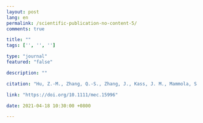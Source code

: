 ```yaml
---
layout: post
lang: en
permalink: /scientific-publication-no-content-5/
comments: true

title: ""
tags: ['', '', '']

type: "journal"
featured: "false"

description: ""

citation: "Hu, Z.-M., Zhang, Q.-S., Zhang, J., Kass, J. M., Mammola, S., Fresia, P., et al. (2021). Intraspecific genetic variation matters when predicting seagrass distribution under climate change. Molecular Ecology."

link: "https://doi.org/10.1111/mec.15996"

date: 2021-04-18 10:30:00 +0800

---
```

